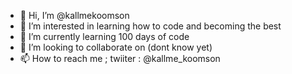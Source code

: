- 👋 Hi, I’m @kallmekoomson
- 👀 I’m interested in learning how to code and becoming the best
- 🌱 I’m currently learning 100 days of code
- 💞️ I’m looking to collaborate on (dont know yet)
- 📫 How to reach me ; twiiter : @kallme_koomson

<!---
kallmekoomson/kallmekoomson is a ✨ special ✨ repository because its `README.md` (this file) appears on your GitHub profile.
You can click the Preview link to take a look at your changes.
--->
